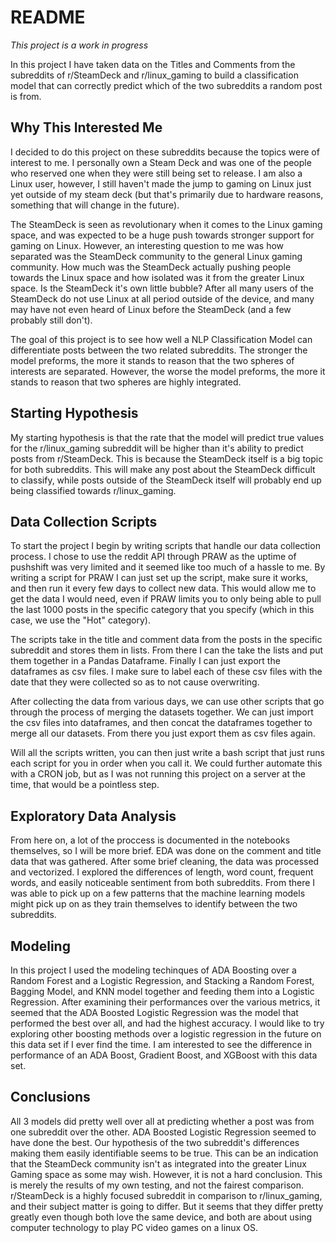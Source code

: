 # README

*This project is a work in progress*

In this project I have taken data on the Titles and Comments from the subreddits of r/SteamDeck and r/linux_gaming to build a classification model that can correctly predict which of the two subreddits a random post is from.

## Why This Interested Me

I decided to do this project on these subreddits because the topics were of interest to me. I personally own a Steam Deck and was one of the people who reserved one when they were still being set to release. I am also a Linux user, however, I still haven't made the jump to gaming on Linux just yet outside of my steam deck (but that's primarily due to hardware reasons, something that will change in the future).

The SteamDeck is seen as revolutionary when it comes to the Linux gaming space, and was expected to be a huge push towards stronger support for gaming on Linux. However, an interesting question to me was how separated was the SteamDeck community to the general Linux gaming community. How much was the SteamDeck actually pushing people towards the Linux space and how isolated was it from the greater Linux space. Is the SteamDeck it's own little bubble? After all many users of the SteamDeck do not use Linux at all period outside of the device, and many may have not even heard of Linux before the SteamDeck (and a few probably still don't).

The goal of this project is to see how well a NLP Classification Model can differentiate posts between the two related subreddits. The stronger the model preforms, the more it stands to reason that the two spheres of interests are separated. However, the worse the model preforms, the more it stands to reason that two spheres are highly integrated.

## Starting Hypothesis

My starting hypothesis is that the rate that the model will predict true values for the r/linux_gaming subreddit will be higher than it's ability to predict posts from r/SteamDeck. This is because the SteamDeck itself is a big topic for both subreddits. This will make any post about the SteamDeck difficult to classify, while posts outside of the SteamDeck itself will probably end up being classified towards r/linux_gaming.

## Data Collection Scripts

To start the project I begin by writing scripts that handle our data collection process. I chose to use the reddit API through PRAW as the uptime of pushshift was very limited and it seemed like too much of a hassle to me. By writing a script for PRAW I can just set up the script, make sure it works, and then run it every few days to collect new data. This would allow me to get the data I would need, even if PRAW limits you to only being able to pull the last 1000 posts in the specific category that you specify (which in this case, we use the "Hot" category).

The scripts take in the title and comment data from the posts in the specific subreddit and stores them in lists. From there I can the take the lists and put them together in a Pandas Dataframe. Finally I can just export the dataframes as csv files. I make sure to label each of these csv files with the date that they were collected so as to not cause overwriting.

After collecting the data from various days, we can use other scripts that go through the process of merging the datasets together. We can just import the csv files into dataframes, and then concat the dataframes together to merge all our datasets. From there you just export them as csv files again.

Will all the scripts written, you can then just write a bash script that just runs each script for you in order when you call it. We could further automate this with a CRON job, but as I was not running this project on a server at the time, that would be a pointless step.

## Exploratory Data Analysis

From here on, a lot of the proccess is documented in the notebooks themselves, so I will be more brief. EDA was done on the comment and title data that was gathered. After some brief cleaning, the data was processed and vectorized. I explored the differences of length, word count, frequent words, and easily noticeable sentiment from both subreddits. From there I was able to pick up on a few patterns that the machine learning models might pick up on as they train themselves to identify between the two subreddits. 

## Modeling

In this project I used the modeling techinques of ADA Boosting over a Random Forest and a Logistic Regression, and Stacking a Random Forest, Bagging Model, and KNN model together and feeding them into a Logistic Regression. After examining their performances over the various metrics, it seemed that the ADA Boosted Logistic Regression was the model that performed the best over all, and had the highest accuracy. I would like to try exploring other boosting methods over a logistic regression in the future on this data set if I ever find the time. I am interested to see the difference in performance of an ADA Boost, Gradient Boost, and XGBoost with this data set.

## Conclusions

All 3 models did pretty well over all at predicting whether a post was from one subreddit over the other. ADA Boosted Logistic Regression seemed to have done the best. Our hypothesis of the two subreddit's differences making them easily identifiable seems to be true. This can be an indication that the SteamDeck community isn't as integrated into the greater Linux Gaming space as some may wish. However, it is not a hard conclusion. This is merely the results of my own testing, and not the fairest comparison. r/SteamDeck is a highly focused subreddit in comparison to r/linux_gaming, and their subject matter is going to differ. But it seems that they differ pretty greatly even though both love the same device, and both are about using computer technology to play PC video games on a linux OS. 
